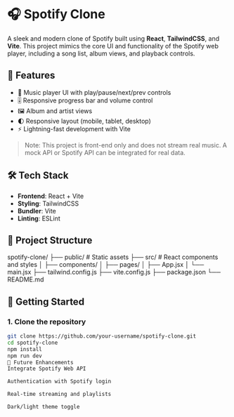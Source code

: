 # 🎧 Spotify Clone

A sleek and modern clone of Spotify built using **React**, **TailwindCSS**, and **Vite**. This project mimics the core UI and functionality of the Spotify web player, including a song list, album views, and playback controls.

## 🌟 Features

- 🎵 Music player UI with play/pause/next/prev controls
- 🎚️ Responsive progress bar and volume control
- 🖼️ Album and artist views
- 🌓 Responsive layout (mobile, tablet, desktop)
- ⚡ Lightning-fast development with Vite

> Note: This project is front-end only and does not stream real music. A mock API or Spotify API can be integrated for real data.

## 🛠 Tech Stack

- **Frontend**: React + Vite
- **Styling**: TailwindCSS
- **Bundler**: Vite
- **Linting**: ESLint

## 📁 Project Structure

spotify-clone/
├── public/ # Static assets
├── src/ # React components and styles
│ ├── components/
│ ├── pages/
│ ├── App.jsx
│ └── main.jsx
├── tailwind.config.js
├── vite.config.js
├── package.json
└── README.md

## 🧪 Getting Started

### 1. Clone the repository

```bash
git clone https://github.com/your-username/spotify-clone.git
cd spotify-clone
npm install
npm run dev
🧠 Future Enhancements
Integrate Spotify Web API

Authentication with Spotify login

Real-time streaming and playlists

Dark/light theme toggle
